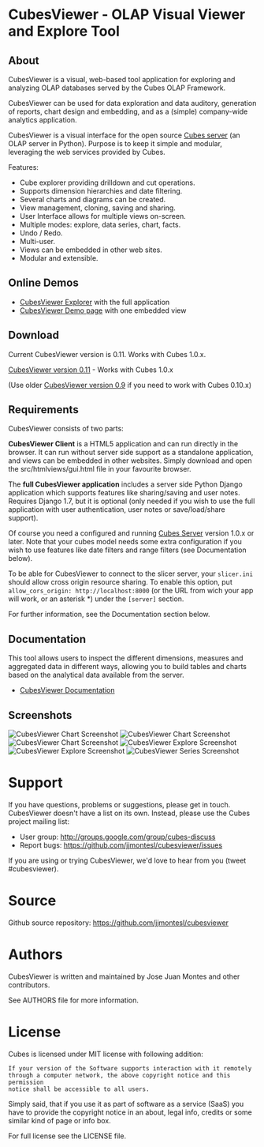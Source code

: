 CubesViewer - OLAP Visual Viewer and Explore Tool
=================================================

About
-----


CubesViewer is a visual, web-based tool application for exploring and analyzing
OLAP databases served by the Cubes OLAP Framework.

CubesViewer can be used for data exploration and data auditory,
generation of reports, chart design and embedding,
and as a (simple) company-wide analytics application.

CubesViewer is a visual interface for the
open source [Cubes server](http://databrewery.org/cubes.html) (an OLAP server in Python).
Purpose is to keep it simple and modular, leveraging the web services
provided by Cubes.


Features:

* Cube explorer providing drilldown and cut operations.
* Supports dimension hierarchies and date filtering.
* Several charts and diagrams can be created.
* View management, cloning, saving and sharing.
* User Interface allows for multiple views on-screen.
* Multiple modes: explore, data series, chart, facts.
* Undo / Redo.
* Multi-user.
* Views can be embedded in other web sites.
* Modular and extensible.

Online Demos
------------

* [CubesViewer Explorer](http://jjmontesl.github.io/cubesviewer/cv.html) with the full application
* [CubesViewer Demo page](http://jjmontesl.github.io/cubesviewer/index.html) with one embedded view

Download
------------

Current CubesViewer version is 0.11. Works with Cubes 1.0.x.

[CubesViewer version 0.11](https://github.com/jjmontesl/cubesviewer/archive/v0.11.zip) - Works with Cubes 1.0.x

(Use older [CubesViewer version 0.9](https://github.com/jjmontesl/cubesviewer/archive/v0.9.zip) if you need to work with Cubes 0.10.x)

Requirements
------------

CubesViewer consists of two parts:

**CubesViewer Client** is a HTML5 application and can run directly in the browser.
It can run without server side support as a standalone application, and
views can be embedded in other websites. Simply
download and open the src/htmlviews/gui.html file in your favourite browser.

The **full CubesViewer application** includes a server side Python Django application which supports features
like sharing/saving and user notes. Requires Django 1.7, but it is optional
(only needed if you wish to use the full application with user authentication, user notes
or save/load/share support).

Of course you need a configured and running [Cubes Server](http://databrewery.org/cubes.html) version 1.0.x or later.
Note that your cubes model needs some extra configuration if you wish to use features like date
filters and range filters (see Documentation below).

To be able for CubesViewer to connect to the slicer server, your `slicer.ini` should allow cross origin resource
sharing. To enable this option, put `allow_cors_origin: http://localhost:8000` (or the URL from wich your app will work,
or an asterisk *) under the `[server]` section.

For further information, see the Documentation section below.

Documentation
-------------

This tool allows users to inspect the different dimensions, measures and
aggregated data in different ways, allowing you to build tables and charts
based on the analytical data available from the server.

* [CubesViewer Documentation](https://github.com/jjmontesl/cubesviewer/blob/master/doc/guide/index.md)

Screenshots
-----------

![CubesViewer Chart Screenshot](https://raw.github.com/jjmontesl/cubesviewer/master/doc/screenshots/view-chart-2.png "CubesViewer Chart")
![CubesViewer Chart Screenshot](https://raw.github.com/jjmontesl/cubesviewer/master/doc/screenshots/view-chart-3-notes.png "CubesViewer Chart")
![CubesViewer Chart Screenshot](https://raw.github.com/jjmontesl/cubesviewer/master/doc/screenshots/view-chart-1.png "CubesViewer Chart")
![CubesViewer Explore Screenshot](https://raw.github.com/jjmontesl/cubesviewer/master/doc/screenshots/view-explore-1.png "CubesViewer Explore")
![CubesViewer Explore Screenshot](https://raw.github.com/jjmontesl/cubesviewer/master/doc/screenshots/view-explore-2.png "CubesViewer Explore")
![CubesViewer Series Screenshot](https://raw.github.com/jjmontesl/cubesviewer/master/doc/screenshots/view-series-1.png "CubesViewer Series")

Support
=======

If you have questions, problems or suggestions, please get in touch.
CubesViewer doesn't have a list on its own. Instead, please use
the Cubes project mailing list:

* User group: http://groups.google.com/group/cubes-discuss
* Report bugs: https://github.com/jjmontesl/cubesviewer/issues

If you are using or trying CubesViewer, we'd love to hear from you (tweet #cubesviewer).

Source
======

Github source repository: https://github.com/jjmontesl/cubesviewer

Authors
=======

CubesViewer is written and maintained by Jose Juan Montes
and other contributors.

See AUTHORS file for more information.

License
=======

Cubes is licensed under MIT license with following addition:

    If your version of the Software supports interaction with it remotely
    through a computer network, the above copyright notice and this permission
    notice shall be accessible to all users.

Simply said, that if you use it as part of software as a service (SaaS) you
have to provide the copyright notice in an about, legal info, credits or some
similar kind of page or info box.

For full license see the LICENSE file.


